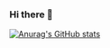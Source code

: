 ### Hi there 👋
[![Anurag's GitHub stats](https://github-readme-stats.vercel.app/api?username=seanmorrissey98&count_private=true&hide=issues,contribs)](https://github.com/anuraghazra/github-readme-stats)

<!--
**seanmorrissey98/seanmorrissey98** is a ✨ _special_ ✨ repository because its `README.md` (this file) appears on your GitHub profile.

Here are some ideas to get you started:

- 🔭 I’m currently working on ...
- 🌱 I’m currently learning ...
- 👯 I’m looking to collaborate on ...
- 🤔 I’m looking for help with ...
- 💬 Ask me about ...
- 📫 How to reach me: ...
- 😄 Pronouns: ...
- ⚡ Fun fact: ...
-->
